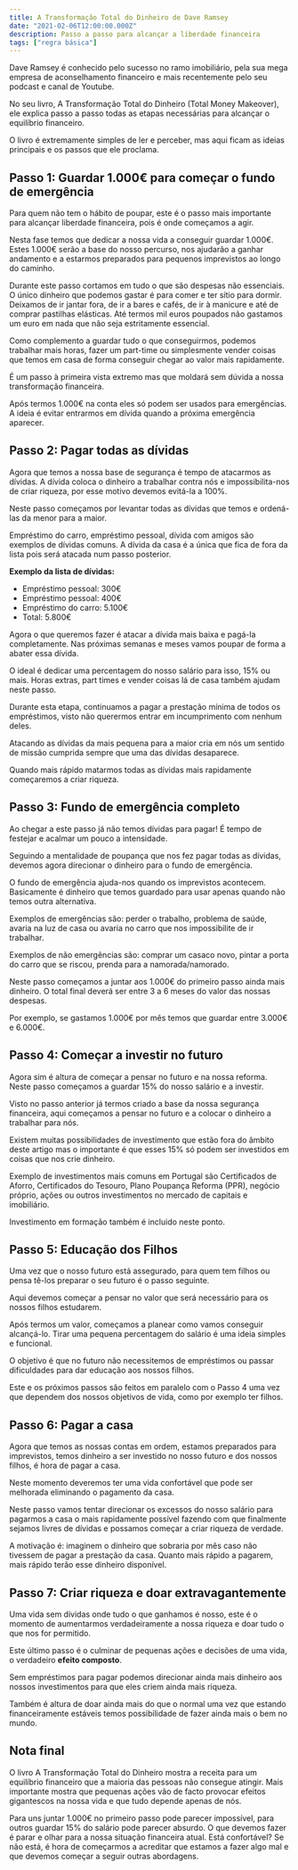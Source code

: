 ```yaml
---
title: A Transformação Total do Dinheiro de Dave Ramsey
date: "2021-02-06T12:00:00.000Z"
description: Passo a passo para alcançar a liberdade financeira
tags: ["regra básica"]
---
```


Dave Ramsey é conhecido pelo sucesso no ramo imobiliário, pela sua mega empresa de aconselhamento financeiro e mais recentemente pelo seu podcast e canal de Youtube.

No seu livro, A Transformação Total do Dinheiro (Total Money Makeover), ele explica passo a passo todas as etapas necessárias para alcançar o equilíbrio financeiro.

O livro é extremamente simples de ler e perceber, mas aqui ficam as ideias principais e os passos que ele proclama.

## Passo 1: Guardar 1.000€ para começar o fundo de emergência

Para quem não tem o hábito de poupar, este é o passo mais importante para alcançar liberdade financeira, pois é onde começamos a agir.

Nesta fase temos que dedicar a nossa vida a conseguir guardar 1.000€. Estes 1.000€ serão a base do nosso percurso, nos ajudarão a ganhar andamento e a estarmos preparados para pequenos imprevistos ao longo do caminho.

Durante este passo cortamos em tudo o que são despesas não essenciais. O único dinheiro que podemos gastar é para comer e ter sítio para dormir. Deixamos de ir jantar fora, de ir a bares e cafés, de ir à manicure e até de comprar pastilhas elásticas. Até termos mil euros poupados não gastamos um euro em nada que não seja estritamente essencial.

Como complemento a guardar tudo o que conseguirmos, podemos trabalhar mais horas, fazer um part-time ou simplesmente vender coisas que temos em casa de forma conseguir chegar ao valor mais rapidamente.

É um passo à primeira vista extremo mas que moldará sem dúvida a nossa transformação financeira.

Após termos 1.000€ na conta eles só podem ser usados para emergências. A ideia é evitar entrarmos em dívida quando a próxima emergência aparecer.

## Passo 2: Pagar todas as dívidas

Agora que temos a nossa base de segurança é tempo de atacarmos as dívidas. A dívida coloca o dinheiro a trabalhar contra nós e impossibilita-nos de criar riqueza, por esse motivo devemos evitá-la a 100%.

Neste passo começamos por levantar todas as dívidas que temos e ordená-las da menor para a maior.

Empréstimo do carro, empréstimo pessoal, dívida com amigos são exemplos de dívidas comuns. A dívida da casa é a única que fica de fora da lista pois será atacada num passo posterior.

**Exemplo da lista de dívidas:**

- Empréstimo pessoal: 300€
- Empréstimo pessoal: 400€
- Empréstimo do carro: 5.100€
- Total: 5.800€

Agora o que queremos fazer é atacar a dívida mais baixa e pagá-la completamente. Nas próximas semanas e meses vamos poupar de forma a abater essa dívida.

O ideal é dedicar uma percentagem do nosso salário para isso, 15% ou mais. Horas extras, part times e vender coisas lá de casa também ajudam neste passo.

Durante esta etapa, continuamos a pagar a prestação mínima de todos os empréstimos, visto não querermos entrar em incumprimento com nenhum deles.

Atacando as dívidas da mais pequena para a maior cria em nós um sentido de missão cumprida sempre que uma das dívidas desaparece.

Quando mais rápido matarmos todas as dívidas mais rapidamente começaremos a criar riqueza.

## Passo 3: Fundo de emergência completo

Ao chegar a este passo já não temos dívidas para pagar! É tempo de festejar e acalmar um pouco a intensidade.

Seguindo a mentalidade de poupança que nos fez pagar todas as dívidas, devemos agora direcionar o dinheiro para o fundo de emergência.

O fundo de emergência ajuda-nos quando os imprevistos acontecem. Basicamente é dinheiro que temos guardado para usar apenas quando não temos outra alternativa.

Exemplos de emergências são: perder o trabalho, problema de saúde, avaria na luz de casa ou avaria no carro que nos impossibilite de ir trabalhar.

Exemplos de não emergências são: comprar um casaco novo, pintar a porta do carro que se riscou, prenda para a namorada/namorado.

Neste passo começamos a juntar aos 1.000€ do primeiro passo ainda mais dinheiro. O total final deverá ser entre 3 a 6 meses do valor das nossas despesas.

Por exemplo, se gastamos 1.000€ por mês temos que guardar entre 3.000€ e 6.000€.

## Passo 4: Começar a investir no futuro

Agora sim é altura de começar a pensar no futuro e na nossa reforma. Neste passo começamos a guardar 15% do nosso salário e a investir.

Visto no passo anterior já termos criado a base da nossa segurança financeira, aqui começamos a pensar no futuro e a colocar o dinheiro a trabalhar para nós.

Existem muitas possibilidades de investimento que estão fora do âmbito deste artigo mas o importante é que esses 15% só podem ser investidos em coisas que nos crie dinheiro.

Exemplo de investimentos mais comuns em Portugal são Certificados de Aforro, Certificados do Tesouro, Plano Poupança Reforma (PPR), negócio próprio, ações ou outros investimentos no mercado de capitais e imobiliário.

Investimento em formação também é incluido neste ponto.

## Passo 5: Educação dos Filhos

Uma vez que o nosso futuro está assegurado, para quem tem filhos ou pensa tê-los preparar o seu futuro é o passo seguinte.

Aqui devemos começar a pensar no valor que será necessário para os nossos filhos estudarem.

Após termos um valor, começamos a planear como vamos conseguir alcançá-lo. Tirar uma pequena percentagem do salário é uma ideia simples e funcional.

O objetivo é que no futuro não necessitemos de empréstimos ou passar dificuldades para dar educação aos nossos filhos.

Este e os próximos passos são feitos em paralelo com o Passo 4 uma vez que dependem dos nossos objetivos de vida, como por exemplo ter filhos.

## Passo 6: Pagar a casa

Agora que temos as nossas contas em ordem, estamos preparados para imprevistos, temos dinheiro a ser investido no nosso futuro e dos nossos filhos, é hora de pagar a casa.

Neste momento deveremos ter uma vida confortável que pode ser melhorada eliminando o pagamento da casa.

Neste passo vamos tentar direcionar os excessos do nosso salário para pagarmos a casa o mais rapidamente possível fazendo com que finalmente sejamos livres de dívidas e possamos começar a criar riqueza de verdade.

A motivação é: imaginem o dinheiro que sobraria por mês caso não tivessem de pagar a prestação da casa. Quanto mais rápido a pagarem, mais rápido terão esse dinheiro disponível.

## Passo 7: Criar riqueza e doar extravagantemente

Uma vida sem dívidas onde tudo o que ganhamos é nosso, este é o momento de aumentarmos verdadeiramente a nossa riqueza e doar tudo o que nos for permitido.

Este último passo é o culminar de pequenas ações e decisões de uma vida, o verdadeiro **efeito composto**.

Sem empréstimos para pagar podemos direcionar ainda mais dinheiro aos nossos investimentos para que eles criem ainda mais riqueza.

Também é altura de doar ainda mais do que o normal uma vez que estando financeiramente estáveis temos possibilidade de fazer ainda mais o bem no mundo.

## Nota final

O livro A Transformação Total do Dinheiro mostra a receita para um equilíbrio financeiro que a maioria das pessoas não consegue atingir. Mais importante mostra que pequenas ações vão de facto provocar efeitos gigantescos na nossa vida e que tudo depende apenas de nós.

Para uns juntar 1.000€ no primeiro passo pode parecer impossível, para outros guardar 15% do salário pode parecer absurdo. O que devemos fazer é parar e olhar para a nossa situação financeira atual. Está confortável? Se não está, é hora de começarmos a acreditar que estamos a fazer algo mal e que devemos começar a seguir outras abordagens.
